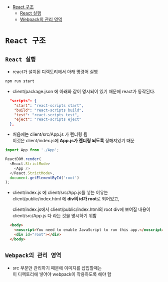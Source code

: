 <!-- TOC -->

- [React 구조](#react-%EA%B5%AC%EC%A1%B0)
  - [React 실행](#react-%EC%8B%A4%ED%96%89)
  - [Webpack의 관리 영역](#webpack%EC%9D%98-%EA%B4%80%EB%A6%AC-%EC%98%81%EC%97%AD)

<!-- /TOC -->

# `React 구조`
## `React 실행`
- react가 설치된 디렉토리에서 아래 명령어 실행  
``` bash
npm run start
```
- client/package.json 에 아래와 같이 명시되어 있기 때문에 react가 동작된다.  
``` json
  "scripts": {
    "start": "react-scripts start",
    "build": "react-scripts build",
    "test": "react-scripts test",
    "eject": "react-scripts eject"
  },
```
- 처음에는 client/src/App.js 가 렌더링 됨  
  이것은 client/index.js에 **App.js가 렌더링 되도록** 정해져있기 때문
``` javascript
import App from './App';

ReactDOM.render(
  <React.StrictMode>
    <App />
  </React.StrictMode>,
  document.getElementById('root')
);
```
- client/index.js 에 client/src/App.js를 넣는 이유는  
  client/public/index.html 에 **div의 id가 root**로 되어있고,  
  
  client/index.js에서 client/public/index.html의 root div에 보여질 내용이  
  client/src/App.js 다 라는 것을 명시하기 위함
``` html
  <body>
    <noscript>You need to enable JavaScript to run this app.</noscript>
    <div id="root"></div>
  </body>

```

## `Webpack의 관리 영역`
- src 부분만 관리하기 때문에 이미지를 삽입할때는  
  이 디렉토리에 넣어야 webpack이 작용하도록 해야 함